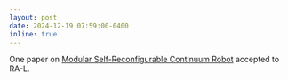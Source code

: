 ```yaml
---
layout: post
date: 2024-12-19 07:59:00-0400
inline: true
---
```


One paper on [Modular Self-Reconfigurable Continuum Robot](https://ieeexplore.ieee.org/abstract/document/10829627) accepted to RA-L.